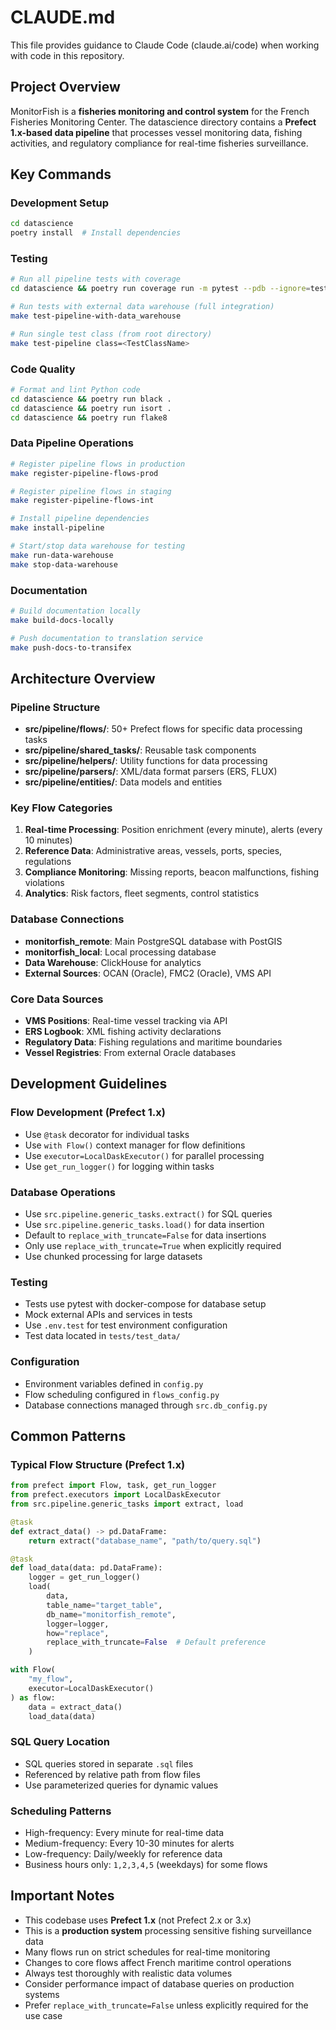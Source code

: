 # CLAUDE.md

This file provides guidance to Claude Code (claude.ai/code) when working with code in this repository.

## Project Overview

MonitorFish is a **fisheries monitoring and control system** for the French Fisheries Monitoring Center. The datascience directory contains a **Prefect 1.x-based data pipeline** that processes vessel monitoring data, fishing activities, and regulatory compliance for real-time fisheries surveillance.

## Key Commands

### Development Setup
```bash
cd datascience
poetry install  # Install dependencies
```

### Testing
```bash
# Run all pipeline tests with coverage
cd datascience && poetry run coverage run -m pytest --pdb --ignore=tests/test_data/external tests/ && poetry run coverage report && poetry run coverage html

# Run tests with external data warehouse (full integration)
make test-pipeline-with-data_warehouse

# Run single test class (from root directory)
make test-pipeline class=<TestClassName>
```

### Code Quality
```bash
# Format and lint Python code
cd datascience && poetry run black .
cd datascience && poetry run isort .
cd datascience && poetry run flake8
```

### Data Pipeline Operations
```bash
# Register pipeline flows in production
make register-pipeline-flows-prod

# Register pipeline flows in staging
make register-pipeline-flows-int

# Install pipeline dependencies
make install-pipeline

# Start/stop data warehouse for testing
make run-data-warehouse
make stop-data-warehouse
```

### Documentation
```bash
# Build documentation locally
make build-docs-locally

# Push documentation to translation service
make push-docs-to-transifex
```

## Architecture Overview

### Pipeline Structure
- **src/pipeline/flows/**: 50+ Prefect flows for specific data processing tasks
- **src/pipeline/shared_tasks/**: Reusable task components
- **src/pipeline/helpers/**: Utility functions for data processing
- **src/pipeline/parsers/**: XML/data format parsers (ERS, FLUX)
- **src/pipeline/entities/**: Data models and entities

### Key Flow Categories
1. **Real-time Processing**: Position enrichment (every minute), alerts (every 10 minutes)
2. **Reference Data**: Administrative areas, vessels, ports, species, regulations
3. **Compliance Monitoring**: Missing reports, beacon malfunctions, fishing violations
4. **Analytics**: Risk factors, fleet segments, control statistics

### Database Connections
- **monitorfish_remote**: Main PostgreSQL database with PostGIS
- **monitorfish_local**: Local processing database  
- **Data Warehouse**: ClickHouse for analytics
- **External Sources**: OCAN (Oracle), FMC2 (Oracle), VMS API

### Core Data Sources
- **VMS Positions**: Real-time vessel tracking via API
- **ERS Logbook**: XML fishing activity declarations
- **Regulatory Data**: Fishing regulations and maritime boundaries
- **Vessel Registries**: From external Oracle databases

## Development Guidelines

### Flow Development (Prefect 1.x)
- Use `@task` decorator for individual tasks
- Use `with Flow()` context manager for flow definitions
- Use `executor=LocalDaskExecutor()` for parallel processing
- Use `get_run_logger()` for logging within tasks

### Database Operations
- Use `src.pipeline.generic_tasks.extract()` for SQL queries
- Use `src.pipeline.generic_tasks.load()` for data insertion
- Default to `replace_with_truncate=False` for data insertions
- Only use `replace_with_truncate=True` when explicitly required
- Use chunked processing for large datasets

### Testing
- Tests use pytest with docker-compose for database setup
- Mock external APIs and services in tests
- Use `.env.test` for test environment configuration
- Test data located in `tests/test_data/`

### Configuration
- Environment variables defined in `config.py`
- Flow scheduling configured in `flows_config.py`
- Database connections managed through `src.db_config.py`

## Common Patterns

### Typical Flow Structure (Prefect 1.x)
```python
from prefect import Flow, task, get_run_logger
from prefect.executors import LocalDaskExecutor
from src.pipeline.generic_tasks import extract, load

@task
def extract_data() -> pd.DataFrame:
    return extract("database_name", "path/to/query.sql")

@task  
def load_data(data: pd.DataFrame):
    logger = get_run_logger()
    load(
        data, 
        table_name="target_table", 
        db_name="monitorfish_remote",
        logger=logger,
        how="replace",
        replace_with_truncate=False  # Default preference
    )

with Flow(
    "my_flow", 
    executor=LocalDaskExecutor()
) as flow:
    data = extract_data()
    load_data(data)
```

### SQL Query Location
- SQL queries stored in separate `.sql` files
- Referenced by relative path from flow files
- Use parameterized queries for dynamic values

### Scheduling Patterns
- High-frequency: Every minute for real-time data
- Medium-frequency: Every 10-30 minutes for alerts  
- Low-frequency: Daily/weekly for reference data
- Business hours only: `1,2,3,4,5` (weekdays) for some flows

## Important Notes

- This codebase uses **Prefect 1.x** (not Prefect 2.x or 3.x)
- This is a **production system** processing sensitive fishing surveillance data
- Many flows run on strict schedules for real-time monitoring
- Changes to core flows affect French maritime control operations
- Always test thoroughly with realistic data volumes
- Consider performance impact of database queries on production systems
- Prefer `replace_with_truncate=False` unless explicitly required for the use case